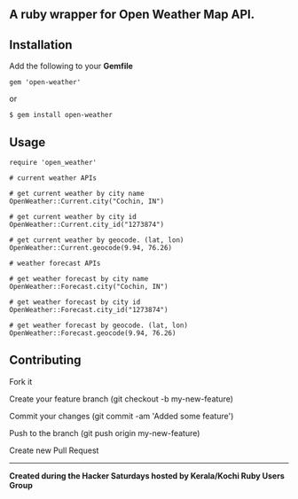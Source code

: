 ## A ruby wrapper for Open Weather Map API.

## Installation

Add the following to your **Gemfile**

    gem 'open-weather'

  or

    $ gem install open-weather

## Usage

    require 'open_weather'

    # current weather APIs

    # get current weather by city name
    OpenWeather::Current.city("Cochin, IN")

    # get current weather by city id
    OpenWeather::Current.city_id("1273874")

    # get current weather by geocode. (lat, lon)
    OpenWeather::Current.geocode(9.94, 76.26)

    # weather forecast APIs

    # get weather forecast by city name
    OpenWeather::Forecast.city("Cochin, IN")

    # get weather forecast by city id
    OpenWeather::Forecast.city_id("1273874")

    # get weather forecast by geocode. (lat, lon)
    OpenWeather::Forecast.geocode(9.94, 76.26)
 
## Contributing 

  Fork it
  
  Create your feature branch (git checkout -b my-new-feature)
  
  Commit your changes (git commit -am 'Added some feature')
  
  Push to the branch (git push origin my-new-feature)
  
  Create new Pull Request
  
--------
  
**Created during the Hacker Saturdays hosted by Kerala/Kochi Ruby Users Group**
